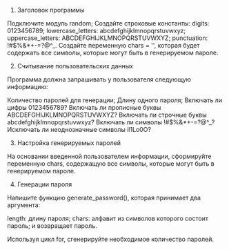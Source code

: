 1. Заголовок программы

Подключите модуль random;
Создайте строковые константы:
digits: 0123456789;
lowercase_letters: abcdefghijklmnopqrstuvwxyz;
uppercase_letters: ABCDEFGHIJKLMNOPQRSTUVWXYZ;
punctuation: !#$%&*+-=?@^_.
Создайте переменную chars = '', которая будет содержать все символы, которые могут быть в генерируемом пароле. 

2. Считывание пользовательских данных

Программа должна запрашивать у пользователя следующую информацию:

Количество паролей для генерации;
Длину одного пароля;
Включать ли цифры 0123456789?
Включать ли прописные буквы ABCDEFGHIJKLMNOPQRSTUVWXYZ?
Включать ли строчные буквы abcdefghijklmnopqrstuvwxyz?
Включать ли символы !#$%&*+-=?@^_?
Исключать ли неоднозначные символы il1Lo0O? 

3. Настройка генерируемых паролей

На основании введенной пользователем информации, сформируйте переменную chars, содержащую все символы, которые 
могут быть в генерируемом пароле. 

4. Генерации пароля

Напишите функцию generate_password(), которая принимает два аргумента:

length: длину пароля;
chars: алфавит из символов которого состоит пароль;
и возвращает пароль.

Используя цикл for, сгенерируйте необходимое количество паролей.

